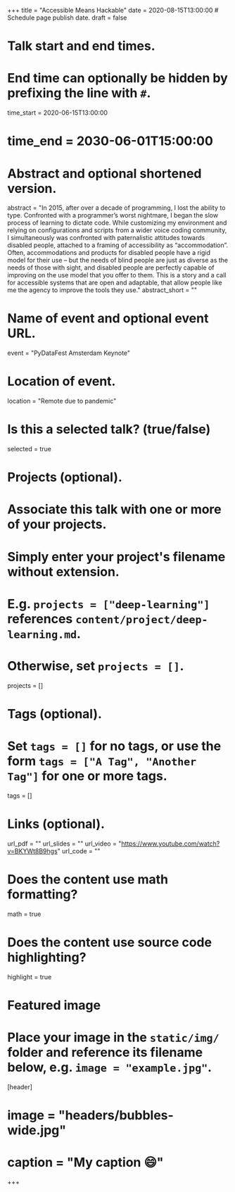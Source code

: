 +++
title = "Accessible Means Hackable"
date = 2020-08-15T13:00:00  # Schedule page publish date.
draft = false

# Talk start and end times.
#   End time can optionally be hidden by prefixing the line with `#`.
time_start = 2020-06-15T13:00:00
# time_end = 2030-06-01T15:00:00

# Abstract and optional shortened version.
abstract = "In 2015, after over a decade of programming, I lost the ability to type. Confronted with a programmer’s worst nightmare, I began the slow process of learning to dictate code. While customizing my environment and relying on configurations and scripts from a wider voice coding community, I simultaneously was confronted with paternalistic attitudes towards disabled people, attached to a framing of accessibility as “accommodation”. Often, accommodations and products for disabled people have a rigid model for their use – but the needs of blind people are just as diverse as the needs of those with sight, and disabled people are perfectly capable of improving on the use model that you offer to them. This is a story and a call for accessible systems that are open and adaptable, that allow people like me the agency to improve the tools they use."
abstract_short = ""

# Name of event and optional event URL.
event = "PyDataFest Amsterdam Keynote"

# Location of event.
location = "Remote due to pandemic"

# Is this a selected talk? (true/false)
selected = true

# Projects (optional).
#   Associate this talk with one or more of your projects.
#   Simply enter your project's filename without extension.
#   E.g. `projects = ["deep-learning"]` references `content/project/deep-learning.md`.
#   Otherwise, set `projects = []`.
projects = []

# Tags (optional).
#   Set `tags = []` for no tags, or use the form `tags = ["A Tag", "Another Tag"]` for one or more tags.
tags = []

# Links (optional).
url_pdf = ""
url_slides = ""
url_video = "https://www.youtube.com/watch?v=BKYWt8B9hgs"
url_code = ""

# Does the content use math formatting?
math = true

# Does the content use source code highlighting?
highlight = true

# Featured image
# Place your image in the `static/img/` folder and reference its filename below, e.g. `image = "example.jpg"`.
[header]
# image = "headers/bubbles-wide.jpg"
# caption = "My caption :smile:"

+++
